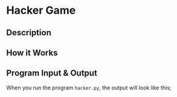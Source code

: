 # Hacker Game

## Description

## How it Works

## Program Input & Output

When you run the program `hacker.py`, the output will look like this;

```
```

